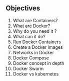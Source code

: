 ## Objectives  
1. What are Containers?  
1. What are Docker?  
1. Why do you need it ?  
1. What can it do?  
1. Run Docker Containers  
1. Create a Docker images  
1. Networks in Docker  
1. Docker Compose  
1. Docker concept in depth  
1. Docker Swarm  
1. Docker vs kubernetes    